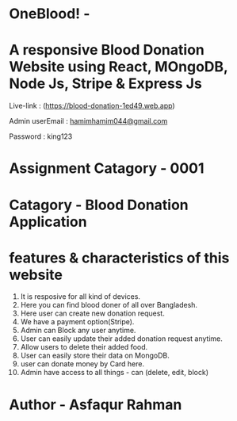 # OneBlood! -
# A responsive Blood Donation Website using React, MOngoDB, Node Js, Stripe & Express Js

Live-link : (https://blood-donation-1ed49.web.app)

 Admin userEmail : hamimhamim044@gmail.com

 Password : king123

# Assignment Catagory - 0001

# Catagory - Blood Donation Application

# features & characteristics of this website

1. It is resposive for all kind of devices.
2. Here you can find blood doner of all over Bangladesh.
3. Here user can create new donation request. 
4. We have a payment option(Stripe).
5. Admin can Block any user anytime. 
6. User can easily update their added donation request anytime.
7. Allow users to delete their added food.
8. User can easily store their data on MongoDB.
9. user can donate money by Card here.
10. Admin have access to all things - can (delete, edit, block) 
# Author - Asfaqur Rahman
